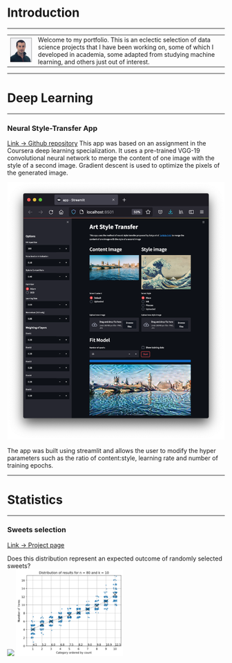 <!-- <img src="images/danger.png" width=200> Danger! Work in progress! -->

# Introduction
***
<table>
  <tr>
    <td> <img src="images/Profile_pic.jpeg" width=200> </td>
    <td>Welcome to my portfolio. This is an eclectic selection of data science projects that I have been working on, some of which I developed in academia, some adapted from studying machine learning, and others just out of interest.
    </td>
  </tr>
</table>


***
# Deep Learning
***
### Neural Style-Transfer App
[Link -> Github repository](https://github.com/stuarthaze/StyleTransferApp)
This app was based on an assignment in the Coursera deep learning specialization. It uses a pre-trained VGG-19 convolutional neural network to merge the content of one image with the style of a second image. Gradient descent is used to optimize the pixels of the generated image. 

<img src="images/NeuralArtStyleTransfer.png"> 

The app was built using streamlit and allows the user to modify the hyper parameters such as the ratio of content:style, learning rate and number of training epochs.
 
***
# Statistics
***
### Sweets selection
[Link -> Project page](https://stuarthaze.github.io/Quality_Street)

Does this distribution represent an expected outcome of randomly selected sweets?  
<img src="../Quality_Street/Sweet_selection.jpg" height="200">   <img src="images/Simulation_result.png" height="200">
